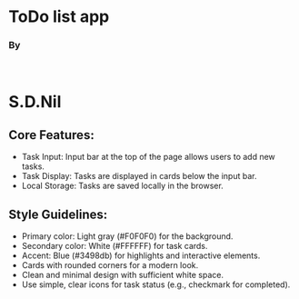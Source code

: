 # **ToDo list app**<br><h3> By</h3><br><h1> S.D.Nil</h1>
## Core Features:

- Task Input: Input bar at the top of the page allows users to add new tasks.
- Task Display: Tasks are displayed in cards below the input bar.
- Local Storage: Tasks are saved locally in the browser.

## Style Guidelines:

- Primary color: Light gray (#F0F0F0) for the background.
- Secondary color: White (#FFFFFF) for task cards.
- Accent: Blue (#3498db) for highlights and interactive elements.
- Cards with rounded corners for a modern look.
- Clean and minimal design with sufficient white space.
- Use simple, clear icons for task status (e.g., checkmark for completed).
